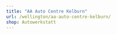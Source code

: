 ```yaml
---
title: "AA Auto Centre Kelburn"
url: /wellington/aa-auto-centre-kelburn/
shop: Autowerkstatt
---
```

